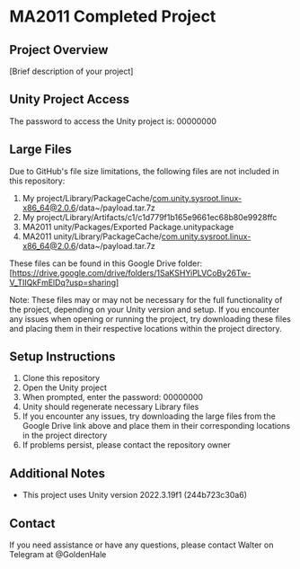 # MA2011 Completed Project

## Project Overview
[Brief description of your project]

## Unity Project Access
The password to access the Unity project is: 00000000

## Large Files
Due to GitHub's file size limitations, the following files are not included in this repository:

1. My project/Library/PackageCache/com.unity.sysroot.linux-x86_64@2.0.6/data~/payload.tar.7z
2. My project/Library/Artifacts/c1/c1d779f1b165e9661ec68b80e9928ffc
3. MA2011 unity/Packages/Exported Package.unitypackage
4. MA2011 unity/Library/PackageCache/com.unity.sysroot.linux-x86_64@2.0.6/data~/payload.tar.7z

These files can be found in this Google Drive folder: [https://drive.google.com/drive/folders/1SaKSHYiPLVCoBy26Tw-V_TIIQkFmElDq?usp=sharing]

Note: These files may or may not be necessary for the full functionality of the project, depending on your Unity version and setup. If you encounter any issues when opening or running the project, try downloading these files and placing them in their respective locations within the project directory.

## Setup Instructions

1. Clone this repository
2. Open the Unity project
3. When prompted, enter the password: 00000000
4. Unity should regenerate necessary Library files
5. If you encounter any issues, try downloading the large files from the Google Drive link above and place them in their corresponding locations in the project directory
6. If problems persist, please contact the repository owner

## Additional Notes

- This project uses Unity version 2022.3.19f1 (244b723c30a6)

## Contact

If you need assistance or have any questions, please contact Walter on Telegram at @GoldenHale
